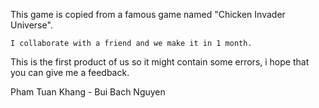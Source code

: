 This game is copied from a famous game named "Chicken Invader Universe".

    I collaborate with a friend and we make it in 1 month.

This is the first product of us so it might contain some errors, i hope that you can give me a feedback.

Pham Tuan Khang - Bui Bach Nguyen
